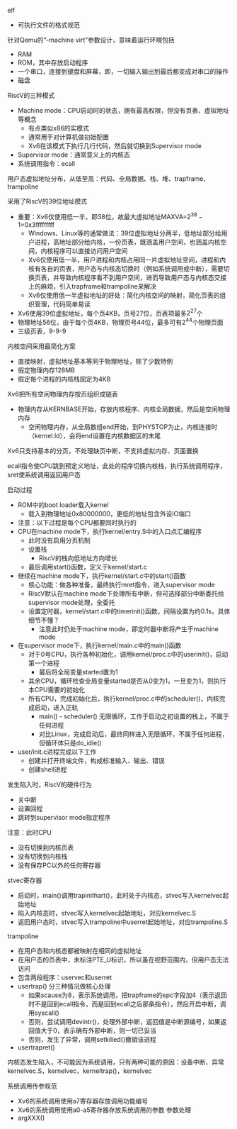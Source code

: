 elf
- 可执行文件的格式规范

针对Qemu的“-machine virt”参数设计，意味着运行环境包括
  - RAM
  - ROM，其中存放启动程序
  - 一个串口，连接到键盘和屏幕，即，一切输入输出到最后都变成对串口的操作
  - 磁盘

RiscV的三种模式
- Machine mode：CPU启动时的状态，拥有最高权限，但没有页表、虚拟地址等概念
  - 有点类似x86的实模式
  - 通常用于对计算机做初始配置
  - Xv6在该模式下执行几行代码，然后就切换到Supervisor mode
- Supervisor mode：通常意义上的内核态
- 系统调用指令：ecall

用户态虚拟地址分布，从低至高：代码、全局数据、栈、堆、trapframe、trampoline

采用了RiscV的39位地址模式
- 重要：Xv6仅使用低一半，即38位，故最大虚拟地址MAXVA=$2^{38}-1$=0x3fffffffff
  - Windows、Linux等的通常做法：39位虚拟地址分两半，低地址部分给用户进程，高地址部分给内核，一份页表，既涵盖用户空间，也涵盖内核空间，内核程序可以直接访问用户空间
  - Xv6仅使用低一半，用户进程和内核占用同一片虚拟地址空间，进程和内核有各自的页表，用户态与内核态切换时（例如系统调用或中断），需要切换页表，并导致内核程序看不到用户空间，进而导致用户态与内核态交接上的麻烦，引入trapframe和trampoline来解决
  - Xv6仅使用低一半虚拟地址的好处：简化内核空间的映射，简化页表的组织管理，代码简单易读
- Xv6使用39位虚拟地址，每个页4KB，页号27位，页表项最多$2^{27}$个
- 物理地址56位，由于每个页4KB，物理页号44位，最多可有$2^{44}$个物理页面
- 三级页表，9-9-9

内核空间采用最简化方案
- 直接映射，虚拟地址基本等同于物理地址，除了少数特例
- 假定物理内存128MB
- 假定每个进程的内核栈固定为4KB

Xv6把所有空闲物理内存按页组织成链表
- 物理内存从KERNBASE开始，存放内核程序、内核全局数据，然后是空闲物理内存
  - 空闲物理内存，从全局数组end开始，到PHYSTOP为止，内核连接时（kernel.ld），会将end设置在内核数据区的末尾

Xv6只支持基本的分页，不处理缺页中断，不支持虚拟内存、页面置换


ecall指令使CPU跳到预定义地址，此处的程序切换内核栈，执行系统调用程序，sret使系统调用返回用户态


启动过程

- ROM中的boot loader载入kernel
  - 载入到物理地址0x80000000，更低的地址包含外设IO端口
- 注意：以下过程是每个CPU都要同时执行的
- CPU在machine mode下，执行kernel/entry.S中的入口点汇编程序
  - 此时没有启用分页机制
  - 设置栈
    - RiscV的栈向低地址方向增长
  - 最后调用start()函数，定义于kernel/start.c
- 继续在machine mode下，执行kernel/start.c中的start()函数
  - 核心功能：做各种准备，最终执行mret指令，进入supervisor mode
  - RiscV默认在machine mode下处理所有中断，但可选择部分中断委托给supervisor mode处理，全委托
  - 设置定时器，kernel/start.c中的timerinit()函数，间隔设置为约0.1s，具体细节不懂？
    - 注意此时仍处于machine mode，即定时器中断将产生于machine mode
- 在supervisor mode下，执行kernel/main.c中的main()函数
  - 对于0号CPU，执行各种初始化，调用kernel/proc.c中的userinit()，启动第一个进程
    - 最后将全局变量started置为1
  - 其余CPU，循环检查全局变量started是否从0变为1，一旦变为1，则执行本CPU需要的初始化
  - 所有CPU，完成初始化后，执行kernel/proc.c中的scheduler()，内核完成启动，进入正轨
    - main() - scheduler() 无限循环，工作于启动之初设置的栈上，不属于任何进程
    - 对比Linux，完成启动后，最终同样进入无限循环，不属于任何进程，但循环体只是do_idle()
- user/init.c进程完成以下工作
  - 创建并打开终端文件，构成标准输入、输出、错误
  - 创建shell进程


发生陷入时，RiscV的硬件行为

- 关中断
- 设置回程
- 跳转到supervisor mode指定程序

注意：此时CPU

- 没有切换到内核页表
- 没有切换到内核栈
- 没有保存PC以外的任何寄存器

stvec寄存器
- 启动时，main()调用trapinithart()，此时处于内核态，stvec写入kernelvec起始地址
- 陷入内核态时，stvec写入kernelvec起始地址，对应kernelvec.S
- 返回用户态时，stvec写入trampoline中userret起始地址，对应trampoline.S

trampoline
- 在用户态和内核态都被映射在相同的虚拟地址
- 在用户态的页表中，未标注PTE_U标识，所以虽在视野范围内，但用户态无法访问
- 包含两段程序：uservec和userret
- usertrap()
分三种情况做核心处理
    - 如果scause为8，表示系统调用，把trapframe的epc字段加4（表示返回时不是回到ecall指令，而是回到ecall之后那条指令），然后开启中断，调用syscall()
    - 否则，尝试调用devintr()，处理外部中断，返回值是中断源编号，如果返回值大于0，表示确有外部中断，则一切已妥当
    - 否则，发生了异常，调用setkilled()撤销该进程
- usertrapret()

内核态发生陷入，不可能因为系统调用，只有两种可能的原因：设备中断、异常
kernelvec.S，kernelvec，kerneltrap()，kernelvec

系统调用传参规范
- Xv6的系统调用使用a7寄存器存放调用功能编号
- Xv6的系统调用使用a0-a5寄存器存放系统调用的参数
参数处理
- argXXX()
